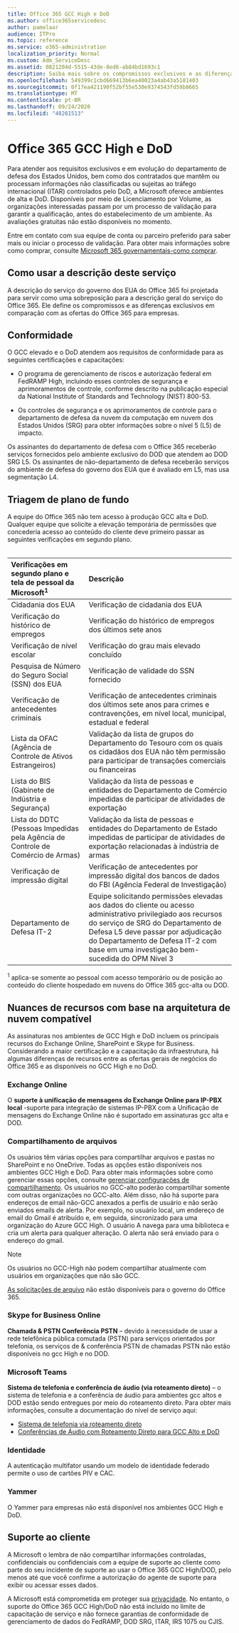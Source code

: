 ```yaml
---
title: Office 365 GCC High e DoD
ms.author: office365servicedesc
author: pamelaar
audience: ITPro
ms.topic: reference
ms.service: o365-administration
localization_priority: Normal
ms.custom: Adm_ServiceDesc
ms.assetid: 0821204d-5515-43de-8ed6-ab84bd1693c1
description: Saiba mais sobre os compromissos exclusivos e as diferenças dos ambientes do Office 365 GCC High e DoD em comparação com o ambiente comercial do Office 365.
ms.openlocfilehash: 549399c1cbd669413b6ea40023a4ab43a5181403
ms.sourcegitcommit: 0f17ea421190f52bf55e530e9374543fd59b8665
ms.translationtype: MT
ms.contentlocale: pt-BR
ms.lasthandoff: 09/24/2020
ms.locfileid: "48261513"
---
```

# <a name="office-365-gcc-high-and-dod"></a>Office 365 GCC High e DoD

Para atender aos requisitos exclusivos e em evolução do departamento de defesa dos Estados Unidos, bem como dos contratados que mantêm ou processam informações não classificadas ou sujeitas ao tráfego internacional (ITAR) controlados pelo DoD, a Microsoft oferece ambientes de alta e DoD. Disponíveis por meio de Licenciamento por Volume, as organizações interessadas passam por um processo de validação para garantir a qualificação, antes do estabelecimento de um ambiente. As avaliações gratuitas não estão disponíveis no momento. 
  
Entre em contato com sua equipe de conta ou parceiro preferido para saber mais ou iniciar o processo de validação. Para obter mais informações sobre como comprar, consulte [Microsoft 365 governamentais-como comprar](https://docs.microsoft.com/office365/servicedescriptions/office-365-platform-service-description/office-365-us-government/microsoft-365-government-how-to-buy).
  
## <a name="how-to-use-this-service-description"></a>Como usar a descrição deste serviço

A descrição do serviço do governo dos EUA do Office 365 foi projetada para servir como uma sobreposição para a descrição geral do serviço do Office 365. Ele define os compromissos e as diferenças exclusivos em comparação com as ofertas do Office 365 para empresas.
  
## <a name="compliance"></a>Conformidade

O GCC elevado e o DoD atendem aos requisitos de conformidade para as seguintes certificações e capacitações: 
  
- O programa de gerenciamento de riscos e autorização federal em FedRAMP High, incluindo esses controles de segurança e aprimoramentos de controle, conforme descrito na publicação especial da National Institute of Standards and Technology (NIST) 800-53.
    
- Os controles de segurança e os aprimoramentos de controle para o departamento de defesa da nuvem da computação em nuvem dos Estados Unidos (SRG) para obter informações sobre o nível 5 (L5) de impacto.
    
Os assinantes do departamento de defesa com o Office 365 receberão serviços fornecidos pelo ambiente exclusivo do DOD que atendem ao DOD SRG L5. Os assinantes de não-departamento de defesa receberão serviços do ambiente de defesa do governo dos EUA que é avaliado em L5, mas usa segmentação L4.
  
## <a name="background-screening"></a>Triagem de plano de fundo

A equipe do Office 365 não tem acesso à produção GCC alta e DoD. Qualquer equipe que solicite a elevação temporária de permissões que concederia acesso ao conteúdo do cliente deve primeiro passar as seguintes verificações em segundo plano.<br><br>
  
| Verificações em segundo plano e tela de pessoal da Microsoft<sup>1</sup> | Descrição |
|:-----|:-----|
|Cidadania dos EUA  <br/> |Verificação de cidadania dos EUA  <br/> |
|Verificação do histórico de empregos  <br/> |Verificação do histórico de empregos dos últimos sete anos  <br/> |
|Verificação de nível escolar  <br/> |Verificação do grau mais elevado concluído  <br/> |
|Pesquisa de Número do Seguro Social (SSN) dos EUA  <br/> |Verificação de validade do SSN fornecido  <br/> |
|Verificação de antecedentes criminais  <br/> |Verificação de antecedentes criminais dos últimos sete anos para crimes e contravenções, em nível local, municipal, estadual e federal  <br/> |
|Lista da OFAC (Agência de Controle de Ativos Estrangeiros)  <br/> |Validação da lista de grupos do Departamento do Tesouro com os quais os cidadãos dos EUA não têm permissão para participar de transações comerciais ou financeiras  <br/> |
|Lista do BIS (Gabinete de Indústria e Segurança)  <br/> |Validação da lista de pessoas e entidades do Departamento de Comércio impedidas de participar de atividades de exportação  <br/> |
|Lista do DDTC (Pessoas Impedidas pela Agência de Controle de Comércio de Armas)  <br/> |Validação da lista de pessoas e entidades do Departamento de Estado impedidas de participar de atividades de exportação relacionadas à indústria de armas  <br/> |
|Verificação de impressão digital  <br/> |Verificação de antecedentes por impressão digital dos bancos de dados do FBI (Agência Federal de Investigação)  <br/> |
|Departamento de Defesa IT-2  <br/> |Equipe solicitando permissões elevadas aos dados do cliente ou acesso administrativo privilegiado aos recursos do serviço de SRG do Departamento de Defesa L5 deve passar por adjudicação do Departamento de Defesa IT-2 com base em uma investigação bem-sucedida do OPM Nível 3  <br/> |

<sup>1</sup> aplica-se somente ao pessoal com acesso temporário ou de posição ao conteúdo do cliente hospedado em nuvens do Office 365 gcc-alta ou DOD.
## <a name="feature-nuances-based-on-compliant-cloud-architecture"></a>Nuances de recursos com base na arquitetura de nuvem compatível

As assinaturas nos ambientes de GCC High e DoD incluem os principais recursos do Exchange Online, SharePoint e Skype for Business. Considerando a maior certificação e a capacitação da infraestrutura, há algumas diferenças de recursos entre as ofertas gerais de negócios do Office 365 e as disponíveis no GCC High e no DoD.
  
### <a name="exchange-online"></a>Exchange Online

 O **suporte à unificação de mensagens do Exchange Online para IP-PBX local** -suporte para integração de sistemas IP-PBX com a Unificação de mensagens do Exchange Online não é suportado em assinaturas gcc alta e DOD. 
  
### <a name="file-sharing"></a>Compartilhamento de arquivos

Os usuários têm várias opções para compartilhar arquivos e pastas no SharePoint e no OneDrive. Todas as opções estão disponíveis nos ambientes GCC High e DoD. Para obter mais informações sobre como gerenciar essas opções, consulte [gerenciar configurações de compartilhamento](/sharepoint/turn-external-sharing-on-or-off). Os usuários no GCC-alto poderão compartilhar somente com outras organizações no GCC-alto. Além disso, não há suporte para endereços de email não-GCC anexados a perfis de usuário e não serão enviados emails de alerta. Por exemplo, no usuário local, um endereço de email do Gmail é atribuído e, em seguida, sincronizado para uma organização do Azure GCC High. O usuário A navega para uma biblioteca e cria um alerta para qualquer alteração. O alerta não será enviado para o endereço do gmail.

> [!NOTE]
> Os usuários no GCC-High não podem compartilhar atualmente com usuários em organizações que não são GCC.

[As solicitações de arquivo](https://support.office.com/article/f54aa7f8-2589-4421-b351-d415fc3b83af) não estão disponíveis para o governo do Office 365.

### <a name="skype-for-business-online"></a>Skype for Business Online

 **Chamada &amp; PSTN Conferência PSTN** – devido à necessidade de usar a rede telefônica pública comutada (PSTN) para serviços orientados por telefonia, os serviços de &amp; conferência PSTN de chamadas PSTN não estão disponíveis no gcc High e no DOD.

### <a name="microsoft-teams"></a>Microsoft Teams

**Sistema de telefonia e conferência de áudio (via roteamento direto)** – o sistema de telefonia e a conferência de áudio para ambientes gcc altos e DOD estão sendo entregues por meio do roteamento direto. Para obter mais informações, consulte a documentação do nível de serviço aqui:

- [Sistema de telefonia via roteamento direto](https://docs.microsoft.com/microsoftteams/here-s-what-you-get-with-phone-system)
- [Conferências de Áudio com Roteamento Direto para GCC Alto e DoD](https://docs.microsoft.com/microsoftteams/audio-conferencing-with-direct-routing-for-gcch-and-dod)

### <a name="identity"></a>Identidade

A autenticação multifator usando um modelo de identidade federado permite o uso de cartões PIV e CAC.
  
### <a name="yammer"></a>Yammer

O Yammer para empresas não está disponível nos ambientes GCC High e DoD.
  
## <a name="customer-support"></a>Suporte ao cliente

A Microsoft o lembra de não compartilhar informações controladas, confidenciais ou confidenciais com a equipe de suporte ao cliente como parte do seu incidente de suporte ao usar o Office 365 GCC High/DOD, pelo menos até que você confirme a autorização do agente de suporte para exibir ou acessar esses dados.

A Microsoft está comprometida em proteger sua [privacidade](https://privacy.microsoft.com/privacystatement). No entanto, o suporte do Office 365 GCC High/DoD não está incluído no limite de capacitação de serviço e não fornece garantias de conformidade de gerenciamento de dados do FedRAMP, DOD SRG, ITAR, IRS 1075 ou CJIS.
